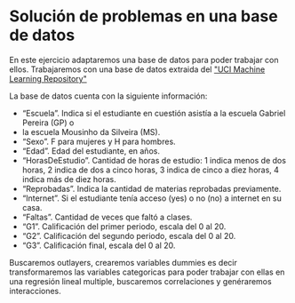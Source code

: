 # Solución de problemas en una base de datos

En este ejercicio adaptaremos una base de datos para poder trabajar con ellos. Trabajaremos con una base de datos extraida del ["UCI Machine Learning Repository"](http://www3.dsi.uminho.pt/pcortez/student.pdf)

La base de datos cuenta con la siguiente información:
* “Escuela”. Indica si el estudiante en cuestión asistía a la escuela Gabriel Pereira (GP) o
* la escuela Mousinho da Silveira (MS).
* “Sexo”. F para mujeres y H para hombres.
* “Edad”. Edad del estudiante, en años.
* “HorasDeEstudio”. Cantidad de horas de estudio: 1 indica menos de dos horas, 2
indica de dos a cinco horas, 3 indica de cinco a diez horas, 4 indica más de diez horas.
* “Reprobadas”. Indica la cantidad de materias reprobadas previamente.
* “Internet”. Si el estudiante tenía acceso (yes) o no (no) a internet en su casa.
* “Faltas”. Cantidad de veces que faltó a clases.
* “G1”. Calificación del primer periodo, escala del 0 al 20.
* “G2”. Calificación del segundo periodo, escala del 0 al 20.
* “G3”. Calificación final, escala del 0 al 20.

Buscaremos outlayers, crearemos variables dummies es decir transformaremos las variables categoricas para poder trabajar con ellas en una regresión lineal multiple, buscaremos correlaciones y genéraremos interacciones.
